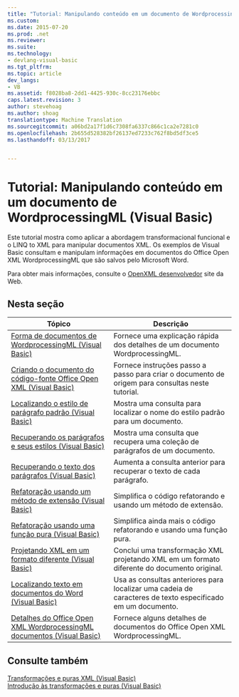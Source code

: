 ```yaml
---
title: "Tutorial: Manipulando conteúdo em um documento de WordprocessingML (Visual Basic) | Documentos do Microsoft"
ms.custom: 
ms.date: 2015-07-20
ms.prod: .net
ms.reviewer: 
ms.suite: 
ms.technology:
- devlang-visual-basic
ms.tgt_pltfrm: 
ms.topic: article
dev_langs:
- VB
ms.assetid: f8028ba8-2dd1-4425-930c-8cc23176ebbc
caps.latest.revision: 3
author: stevehoag
ms.author: shoag
translationtype: Machine Translation
ms.sourcegitcommit: a06bd2a17f1d6c7308fa6337c866c1ca2e7281c0
ms.openlocfilehash: 2b655d528382bf26137ed7233c762f8bd5df3ce5
ms.lasthandoff: 03/13/2017


---
```

# <a name="tutorial-manipulating-content-in-a-wordprocessingml-document-visual-basic"></a>Tutorial: Manipulando conteúdo em um documento de WordprocessingML (Visual Basic)
Este tutorial mostra como aplicar a abordagem transformacional funcional e o LINQ to XML para manipular documentos XML. Os exemplos de Visual Basic consultam e manipulam informações em documentos do Office Open XML WordprocessingML que são salvos pelo Microsoft Word.  
  
 Para obter mais informações, consulte o [OpenXML desenvolvedor](http://go.microsoft.com/fwlink/?LinkID=95573) site da Web.  
  
## <a name="in-this-section"></a>Nesta seção  
  
|Tópico|Descrição|  
|-----------|-----------------|  
|[Forma de documentos de WordprocessingML (Visual Basic)](../../../../visual-basic/programming-guide/concepts/linq/shape-of-wordprocessingml-documents.md)|Fornece uma explicação rápida dos detalhes de um documento WordprocessingML.|  
|[Criando o documento do código-fonte Office Open XML (Visual Basic)](../../../../visual-basic/programming-guide/concepts/linq/creating-the-source-office-open-xml-document.md)|Fornece instruções passo a passo para criar o documento de origem para consultas neste tutorial.|  
|[Localizando o estilo de parágrafo padrão (Visual Basic)](../../../../visual-basic/programming-guide/concepts/linq/finding-the-default-paragraph-style.md)|Mostra uma consulta para localizar o nome do estilo padrão para um documento.|  
|[Recuperando os parágrafos e seus estilos (Visual Basic)](../../../../visual-basic/programming-guide/concepts/linq/retrieving-the-paragraphs-and-their-styles.md)|Mostra uma consulta que recupera uma coleção de parágrafos de um documento.|  
|[Recuperando o texto dos parágrafos (Visual Basic)](../../../../visual-basic/programming-guide/concepts/linq/retrieving-the-text-of-the-paragraphs.md)|Aumenta a consulta anterior para recuperar o texto de cada parágrafo.|  
|[Refatoração usando um método de extensão (Visual Basic)](../../../../visual-basic/programming-guide/concepts/linq/refactoring-using-an-extension-method.md)|Simplifica o código refatorando e usando um método de extensão.|  
|[Refatoração usando uma função pura (Visual Basic)](../../../../visual-basic/programming-guide/concepts/linq/refactoring-using-a-pure-function.md)|Simplifica ainda mais o código refatorando e usando uma função pura.|  
|[Projetando XML em um formato diferente (Visual Basic)](../../../../visual-basic/programming-guide/concepts/linq/projecting-xml-in-a-different-shape.md)|Conclui uma transformação XML projetando XML em um formato diferente do documento original.|  
|[Localizando texto em documentos do Word (Visual Basic)](../../../../visual-basic/programming-guide/concepts/linq/finding-text-in-word-documents.md)|Usa as consultas anteriores para localizar uma cadeia de caracteres de texto especificado em um documento.|  
|[Detalhes do Office Open XML WordprocessingML documentos (Visual Basic)](../../../../visual-basic/programming-guide/concepts/linq/details-of-office-open-xml-wordprocessingml-documents.md)|Fornece alguns detalhes de documentos do Office Open XML WordprocessingML.|  
  
## <a name="see-also"></a>Consulte também  
 [Transformações e puras XML (Visual Basic)](../../../../visual-basic/programming-guide/concepts/linq/pure-functional-transformations-of-xml.md)   
 [Introdução às transformações e puras (Visual Basic)](../../../../visual-basic/programming-guide/concepts/linq/introduction-to-pure-functional-transformations.md)
